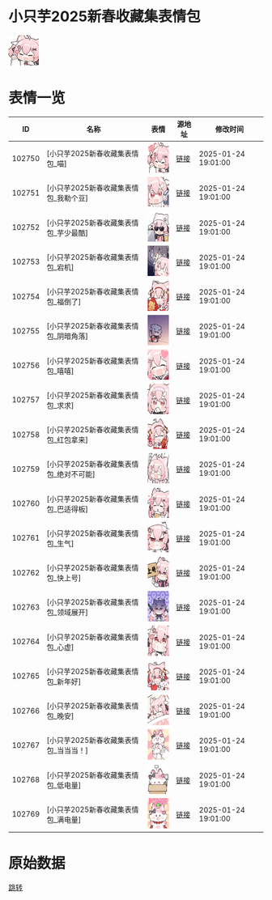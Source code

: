 # 小只芋2025新春收藏集表情包

<img src="./cover.png" height="60" alt="cover" />

# 表情一览

|ID|名称|表情|源地址|修改时间|
|----|----|----|----|----|
|102750|[小只芋2025新春收藏集表情包_喵]|<img src="./pic/102750_%5B小只芋2025新春收藏集表情包_喵%5D.png" height="60" alt="喵"/>|[链接](https://i0.hdslb.com/bfs/garb/e0365f30015103af0f25e0715620a8c9053ad4fb.png)|2025-01-24 19:01:00|
|102751|[小只芋2025新春收藏集表情包_我勒个豆]|<img src="./pic/102751_%5B小只芋2025新春收藏集表情包_我勒个豆%5D.png" height="60" alt="我勒个豆"/>|[链接](https://i0.hdslb.com/bfs/garb/70e8b642b04705c35396131782af51d267198828.png)|2025-01-24 19:01:00|
|102752|[小只芋2025新春收藏集表情包_芋少最酷]|<img src="./pic/102752_%5B小只芋2025新春收藏集表情包_芋少最酷%5D.png" height="60" alt="芋少最酷"/>|[链接](https://i0.hdslb.com/bfs/garb/943a0db7cf303126e54432751c9dafa4526b4592.png)|2025-01-24 19:01:00|
|102753|[小只芋2025新春收藏集表情包_宕机]|<img src="./pic/102753_%5B小只芋2025新春收藏集表情包_宕机%5D.png" height="60" alt="宕机"/>|[链接](https://i0.hdslb.com/bfs/garb/1d8e25be463ea998492023d3c6d00fd8c3f8fbc6.png)|2025-01-24 19:01:00|
|102754|[小只芋2025新春收藏集表情包_福倒了]|<img src="./pic/102754_%5B小只芋2025新春收藏集表情包_福倒了%5D.png" height="60" alt="福倒了"/>|[链接](https://i0.hdslb.com/bfs/garb/c18bd55ef4f886148661e8e984094c3acb7a43af.png)|2025-01-24 19:01:00|
|102755|[小只芋2025新春收藏集表情包_阴暗角落]|<img src="./pic/102755_%5B小只芋2025新春收藏集表情包_阴暗角落%5D.png" height="60" alt="阴暗角落"/>|[链接](https://i0.hdslb.com/bfs/garb/8887a688093b365f4cc576008d99c9809dc2f4df.png)|2025-01-24 19:01:00|
|102756|[小只芋2025新春收藏集表情包_嘻嘻]|<img src="./pic/102756_%5B小只芋2025新春收藏集表情包_嘻嘻%5D.png" height="60" alt="嘻嘻"/>|[链接](https://i0.hdslb.com/bfs/garb/65f3d189894df976b048d78d7bda56bdaaceac3e.png)|2025-01-24 19:01:00|
|102757|[小只芋2025新春收藏集表情包_求求]|<img src="./pic/102757_%5B小只芋2025新春收藏集表情包_求求%5D.png" height="60" alt="求求"/>|[链接](https://i0.hdslb.com/bfs/garb/54f37b13f540b818134b090354ff88ca0b62faed.png)|2025-01-24 19:01:00|
|102758|[小只芋2025新春收藏集表情包_红包拿来]|<img src="./pic/102758_%5B小只芋2025新春收藏集表情包_红包拿来%5D.png" height="60" alt="红包拿来"/>|[链接](https://i0.hdslb.com/bfs/garb/ae2c9f7c9f281e1978a7d35e3ae8ca3bf6033bd0.png)|2025-01-24 19:01:00|
|102759|[小只芋2025新春收藏集表情包_绝对不可能]|<img src="./pic/102759_%5B小只芋2025新春收藏集表情包_绝对不可能%5D.png" height="60" alt="绝对不可能"/>|[链接](https://i0.hdslb.com/bfs/garb/480fc13700122a673e21069aca4b0d97739c1a15.png)|2025-01-24 19:01:00|
|102760|[小只芋2025新春收藏集表情包_巴适得板]|<img src="./pic/102760_%5B小只芋2025新春收藏集表情包_巴适得板%5D.png" height="60" alt="巴适得板"/>|[链接](https://i0.hdslb.com/bfs/garb/c9974869180cd2d5aeda59acf1f99ea475a64052.png)|2025-01-24 19:01:00|
|102761|[小只芋2025新春收藏集表情包_生气]|<img src="./pic/102761_%5B小只芋2025新春收藏集表情包_生气%5D.png" height="60" alt="生气"/>|[链接](https://i0.hdslb.com/bfs/garb/eafb115ff943a2cf7efc7403613107ed5c600e77.png)|2025-01-24 19:01:00|
|102762|[小只芋2025新春收藏集表情包_快上号]|<img src="./pic/102762_%5B小只芋2025新春收藏集表情包_快上号%5D.png" height="60" alt="快上号"/>|[链接](https://i0.hdslb.com/bfs/garb/2a109018ae5847ef17db0965974d87c38d652993.png)|2025-01-24 19:01:00|
|102763|[小只芋2025新春收藏集表情包_领域展开]|<img src="./pic/102763_%5B小只芋2025新春收藏集表情包_领域展开%5D.png" height="60" alt="领域展开"/>|[链接](https://i0.hdslb.com/bfs/garb/930cffc8602cdabd6e970c9dc8fbceaa318867fe.png)|2025-01-24 19:01:00|
|102764|[小只芋2025新春收藏集表情包_心虚]|<img src="./pic/102764_%5B小只芋2025新春收藏集表情包_心虚%5D.png" height="60" alt="心虚"/>|[链接](https://i0.hdslb.com/bfs/garb/a04dd251e2b4e9fab6b8050b2705bee5dde4e92a.png)|2025-01-24 19:01:00|
|102765|[小只芋2025新春收藏集表情包_新年好]|<img src="./pic/102765_%5B小只芋2025新春收藏集表情包_新年好%5D.png" height="60" alt="新年好"/>|[链接](https://i0.hdslb.com/bfs/garb/25e7b239a63e9f8a67dae0b122853e7ac3ad9f37.png)|2025-01-24 19:01:00|
|102766|[小只芋2025新春收藏集表情包_晚安]|<img src="./pic/102766_%5B小只芋2025新春收藏集表情包_晚安%5D.png" height="60" alt="晚安"/>|[链接](https://i0.hdslb.com/bfs/garb/57c8cd63a21e62e6714baf4450acb644ae8f8352.png)|2025-01-24 19:01:00|
|102767|[小只芋2025新春收藏集表情包_当当当！]|<img src="./pic/102767_%5B小只芋2025新春收藏集表情包_当当当！%5D.png" height="60" alt="当当当！"/>|[链接](https://i0.hdslb.com/bfs/garb/359728f421ca6b89728d7264ddabcaed10a8294d.png)|2025-01-24 19:01:00|
|102768|[小只芋2025新春收藏集表情包_低电量]|<img src="./pic/102768_%5B小只芋2025新春收藏集表情包_低电量%5D.png" height="60" alt="低电量"/>|[链接](https://i0.hdslb.com/bfs/garb/31f50dafcdf3b0c676f4ead6edb48396a8655a30.png)|2025-01-24 19:01:00|
|102769|[小只芋2025新春收藏集表情包_满电量]|<img src="./pic/102769_%5B小只芋2025新春收藏集表情包_满电量%5D.png" height="60" alt="满电量"/>|[链接](https://i0.hdslb.com/bfs/garb/b44d889bc52f65e790d5c9841f3f5a3dd7afd545.png)|2025-01-24 19:01:00|

# 原始数据

[跳转](./raw.json)


